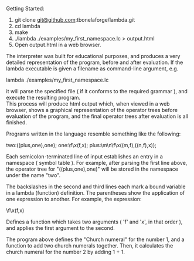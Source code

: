 Getting Started:

1. git clone git@github.com:tbonelaforge/lambda.git
2. cd lambda
3. make
4. ./lambda ./examples/my_first_namespace.lc > output.html
5. Open output.html in a web browser.

The interpreter was built for educational purposes, and produces a very detailed representation of the program, before and after evaluation.
If the lambda executable is given a filename as command-line argument, e.g.

lambda ./examples/my_first_namespace.lc

it will parse the specified file ( if it conforms to the required grammar ), 
and execute the resulting program.  
This process will produce html output which, when viewed in a web browser, 
shows a graphical representation of the operator trees before evaluation of the program,
and the final operator trees after evaluation is all finished.

Programs written in the language resemble something like the following:

two:((plus,one),one);
one:\f\x(f,x);
plus:\m\n\f\x((m,f),((n,f),x));

Each semicolon-terminated line of input establishes an entry in a namespace ( symbol table ). For example, after parsing the first line above, 
the operator tree for "((plus,one),one)" will be 
stored in the namespace under the name "two".

The backslashes in the second and third lines each mark a bound variable in a lambda (function) definition.
The parentheses show the application of one expression to another.
For example, the expression:

\f\x(f,x)

Defines a function which takes two arguments ( 'f' and 'x', in that order ), 
and applies the first argument to the second.

The program above defines the "Church numeral" for the number 1, 
and a function to add two church numerals together. 
Then, it calculates the church numeral for the number 2 by adding 1 + 1.

